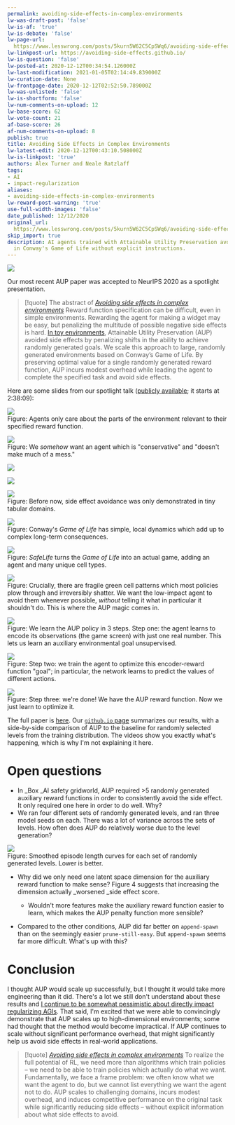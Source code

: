 ```yaml
---
permalink: avoiding-side-effects-in-complex-environments
lw-was-draft-post: 'false'
lw-is-af: 'true'
lw-is-debate: 'false'
lw-page-url: 
  https://www.lesswrong.com/posts/5kurn5W62C5CpSWq6/avoiding-side-effects-in-complex-environments
lw-linkpost-url: https://avoiding-side-effects.github.io/
lw-is-question: 'false'
lw-posted-at: 2020-12-12T00:34:54.126000Z
lw-last-modification: 2021-01-05T02:14:49.839000Z
lw-curation-date: None
lw-frontpage-date: 2020-12-12T02:52:50.789000Z
lw-was-unlisted: 'false'
lw-is-shortform: 'false'
lw-num-comments-on-upload: 12
lw-base-score: 62
lw-vote-count: 21
af-base-score: 26
af-num-comments-on-upload: 8
publish: true
title: Avoiding Side Effects in Complex Environments
lw-latest-edit: 2020-12-12T00:43:10.508000Z
lw-is-linkpost: 'true'
authors: Alex Turner and Neale Ratzlaff
tags:
- AI
- impact-regularization
aliases:
- avoiding-side-effects-in-complex-environments
lw-reward-post-warning: 'true'
use-full-width-images: 'false'
date_published: 12/12/2020
original_url: 
  https://www.lesswrong.com/posts/5kurn5W62C5CpSWq6/avoiding-side-effects-in-complex-environments
skip_import: true
description: AI agents trained with Attainable Utility Preservation avoid most side effects
  in Conway's Game of Life without explicit instructions.
---
```

![](https://assets.turntrout.com/static/images/posts/2526ca684eae62e8d1fc595b335044d649df02f30f2331b2.avif)

Our most recent AUP paper was accepted to NeurIPS 2020 as a spotlight presentation.

> [!quote] The abstract of [_Avoiding side effects in complex environments_](https://arxiv.org/pdf/2006.06547)
> Reward function specification can be difficult, even in simple environments. Rewarding the agent for making a widget may be easy, but penalizing the multitude of possible negative side effects is hard. [In toy environments](https://arxiv.org/abs/1902.09725), Attainable Utility Preservation (AUP) avoided side effects by penalizing shifts in the ability to achieve randomly generated goals. We scale this approach to large, randomly generated environments based on Conway’s Game of Life. By preserving optimal value for a single randomly generated reward function, AUP incurs modest overhead while leading the agent to complete the specified task and avoid side effects.

Here are some slides from our spotlight talk ([publicly available](https://nips.cc/virtual/2020/public/session_oral_21090.html?fbclid=IwAR2tlTJHC7pZoFDDgCBoPNeUDpepXuFA-DrEH-zrDGOVjTB7hJzfCbIy5Gg); it starts at 2:38:09):

![](https://assets.turntrout.com/static/images/posts/5d8db03fe692d0a310f42ec0c249a6b2be892ea6e84ec762.avif)
<br/>Figure: Agents only care about the parts of the environment relevant to their specified reward function.

![](https://assets.turntrout.com/static/images/posts/11973d84ffe3b4c8b56ebfe90261e336e126ad93cdda39a5.avif)
<br/>Figure: We _somehow_ want an agent which is "conservative" and "doesn't make much of a mess."

![](https://assets.turntrout.com/static/images/posts/fc33883d8d8accf1d88b5281873b491a4656bf87bd738cc7.avif)

![](https://assets.turntrout.com/static/images/posts/19247989a8c519fbc27fc9d100129444d4ca2f86968a9a8b.avif )

![](https://assets.turntrout.com/static/images/posts/27b61d7c2b20d763836e0f4205fc5cb0b043d8c999d9513b.avif)
<br/>Figure: Before now, side effect avoidance was only demonstrated in tiny tabular domains.

![](https://assets.turntrout.com/static/images/posts/2b563e34fa6fa1f80fcf5992515e3911668f03e0297e547b.avif)
<br/>Figure: Conway's _Game of Life_ has simple, local dynamics which add up to complex long-term consequences.

![](https://assets.turntrout.com/static/images/posts/bc36232e143377cc3fb23ec0eaf31d162c17fa41698f8356.avif)
<br/>Figure: _SafeLife_ turns the _Game of Life_ into an actual game, adding an agent and many unique cell types.

![](https://assets.turntrout.com/static/images/posts/explanation.avif)
<br/>Figure: Crucially, there are fragile green cell patterns which most policies plow through and irreversibly shatter. We want the low-impact agent to avoid them whenever possible, _without_ telling it what in particular it shouldn't do. This is where the AUP magic comes in.

![](https://assets.turntrout.com/static/images/posts/ec7027afd67e6d8d0d76cdf6f6f0ce4f1ca66561460c376e.avif)
<br/>Figure: We learn the AUP policy in 3 steps. Step one: the agent learns to encode its observations (the game screen) with just one real number. This lets us learn an auxiliary environmental goal unsupervised.

![](https://assets.turntrout.com/static/images/posts/8e06d19568bf8cf2aa3f1ae7cb68237f739e7e8526d16e69.avif)
<br/>Figure: Step two: we train the agent to optimize this encoder-reward function "goal"; in particular, the network learns to predict the values of different actions.

![](https://assets.turntrout.com/static/images/posts/ceedff3b01f8e4dd70c483030f9855e623643aa85c40b226.avif)
<br/>Figure: Step three: we're done! We have the AUP reward function. Now we just learn to optimize it.

The full paper is [here](https://arxiv.org/pdf/2006.06547.pdf). Our [`github.io` page](https://avoiding-side-effects.github.io) summarizes our results, with a side-by-side comparison of AUP to the baseline for randomly selected levels from the training distribution. The videos show you exactly what's happening, which is why I'm not explaining it here. 

# Open questions

- In _Box _AI safety gridworld, AUP required >5 randomly generated auxiliary reward functions in order to consistently avoid the side effect. It only required one here in order to do well. Why?
- We ran four different sets of randomly generated levels, and ran three model seeds on each. There was a lot of variance across the sets of levels. How often does AUP do relatively worse due to the level generation?


![](https://assets.turntrout.com/static/images/posts/a2648ed5ddce10481462919b3c0008d232082e2eebcea498.avif)
<br/>Figure: Smoothed episode length curves for each set of randomly generated levels. Lower is better.
- Why did we only need one latent space dimension for the auxiliary reward function to make sense? Figure 4 suggests that increasing the dimension actually _worsened _side effect score.
  - Wouldn't more features make the auxiliary reward function easier to learn, which makes the AUP penalty function more sensible?

- Compared to the other conditions, AUP did far better on `append-spawn` than on the seemingly easier `prune-still-easy`. But `append-spawn` seems far more difficult. What's up with this?

# Conclusion

I thought AUP would scale up successfully, but I thought it would take more engineering than it did. There's a lot we still don't understand about these results and [I continue to be somewhat pessimistic about directly impact regularizing AGIs](/excitement-about-impact-measures). That said, I'm excited that we were able to convincingly demonstrate that AUP scales up to high-dimensional environments; some had thought that the method would become impractical. If AUP continues to scale without significant performance overhead, that might significantly help us avoid side effects in real-world applications.

> [!quote] [_Avoiding side effects in complex environments_](https://arxiv.org/pdf/2006.06547)
> To realize the full potential of RL, we need more than algorithms which train policies – we need to be able to train policies which actually do what we want. Fundamentally, we face a frame problem: we often know what we want the agent to do, but we cannot list everything we want the agent not to do. AUP scales to challenging domains, incurs modest overhead, and induces competitive performance on the original task while significantly reducing side effects – without explicit information about what side effects to avoid.